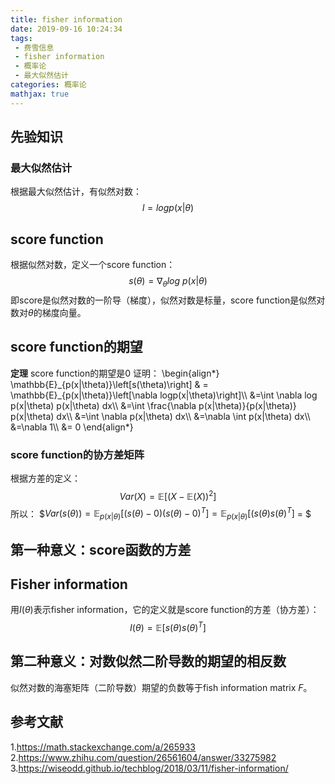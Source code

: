```yaml
---
title: fisher information
date: 2019-09-16 10:24:34
tags:
 - 费雪信息
 - fisher information
 - 概率论
 - 最大似然估计
categories: 概率论
mathjax: true
---
```


## 先验知识
### 最大似然估计
根据最大似然估计，有似然对数：
$$l = log p(x|\theta)$$

## score function
根据似然对数，定义一个score function：
$$s(\theta) = \nabla_{\theta} log\ p(x|\theta) $$
即score是似然对数的一阶导（梯度），似然对数是标量，score function是似然对数对$\theta$的梯度向量。

## score function的期望
**定理** score function的期望是$0$
证明：
\begin{align\*}
\mathbb{E}\_{p(x|\theta)}\left[s(\theta)\right] & = \mathbb{E}\_{p(x|\theta)}\left[\nabla logp(x|\theta)\right]\\\\
&=\int \nabla log p(x|\theta) p(x|\theta) dx\\\\
&=\int \frac{\nabla p(x|\theta)}{p(x|\theta)} p(x|\theta) dx\\\\
&=\int \nabla p(x|\theta) dx\\\\
&=\nabla \int p(x|\theta) dx\\\\
&=\nabla 1\\\\
&= 0
\end{align\*}

### score function的协方差矩阵
根据方差的定义：
$$Var(X) = \mathbb{E}\left[(X-\mathbb{E}(X))^2\right]$$
所以：
$$Var(s(\theta)) = \mathbb{E}_{p(x|\theta)} \left[(s(\theta)-0)(s(\theta) - 0)^T \right] = \mathbb{E}_{p(x|\theta)} \left[(s(\theta)s(\theta)^T \right]$ = $
## 第一种意义：score函数的方差
## Fisher information
用$I(\theta)$表示fisher information，它的定义就是score function的方差（协方差）：
$$I(\theta) = \mathbb{E}\left[s(\theta) s(\theta)^T\right]$$



## 第二种意义：对数似然二阶导数的期望的相反数
似然对数的海塞矩阵（二阶导数）期望的负数等于fish information matrix $F$。

## 参考文献
1.https://math.stackexchange.com/a/265933
2.https://www.zhihu.com/question/26561604/answer/33275982
3.https://wiseodd.github.io/techblog/2018/03/11/fisher-information/
